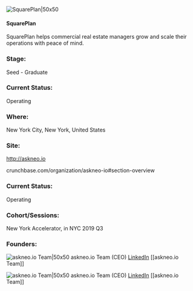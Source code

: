 

![SquarePlan|50x50](https://res.cloudinary.com/crunchbase-production/image/upload/aa92rghwjlvcnrszcdpp)

#### SquarePlan
SquarePlan helps commercial real estate managers grow and scale their operations with peace of mind.

### Stage: 
Seed - Graduate 

### Current Status: 
Operating

### Where:
New York City, New York, United States

### Site:
http://askneo.io



crunchbase.com/organization/askneo-io#section-overview

### Current Status: 
Operating

### Cohort/Sessions: 
New York Accelerator, in NYC 2019 Q3

### Founders: 

![askneo.io Team|50x50](http://s3.amazonaws.com/ts-accel-connect-uploads/images/image_files/5d2ce02c34a60d13b30001a0/original/Lio_Dec17_b.jpg) askneo.io Team (CEO) [LinkedIn](https://linkedin.com/in/lioslama) [[askneo.io Team]]

![askneo.io Team|50x50](http://s3.amazonaws.com/ts-accel-connect-uploads/images/image_files/5d2ce02c34a60d13b30001a0/original/Lio_Dec17_b.jpg) askneo.io Team (CEO) [LinkedIn](https://linkedin.com/in/lioslama) [[askneo.io Team]]



